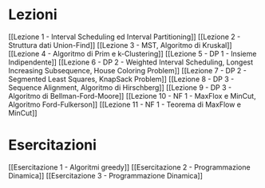 # Lezioni

[[Lezione 1 - Interval Scheduling ed Interval Partitioning]] 
[[Lezione 2 - Struttura dati Union-Find]]
[[Lezione 3 - MST, Algoritmo di Kruskal]]
[[Lezione 4 - Algoritmo di Prim e k-Clustering]]
[[Lezione 5 - DP 1 - Insieme Indipendente]]
[[Lezione 6 - DP 2 - Weighted Interval Scheduling, Longest Increasing Subsequence, House Coloring Problem]]
[[Lezione 7 - DP 2 - Segmented Least Squares, KnapSack Problem]]
[[Lezione 8 - DP 3 - Sequence Alignment, Algoritmo di Hirschberg]]
[[Lezione 9 - DP 3 - Algoritmo di Bellman-Ford-Moore]]
[[Lezione 10 - NF 1 - MaxFlox e MinCut, Algoritmo Ford-Fulkerson]]
[[Lezione 11 - NF 1 - Teorema di MaxFlow e MinCut]]

# Esercitazioni
[[Esercitazione 1 - Algoritmi greedy]]
[[Esercitazione 2 - Programmazione Dinamica]]
[[Esercitazione 3 - Programmazione Dinamica]]

